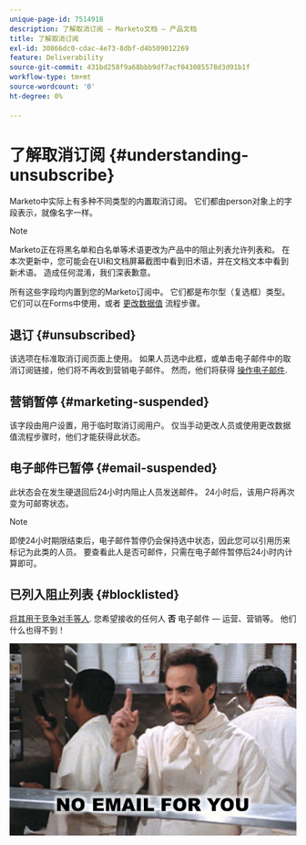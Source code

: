 ```yaml
---
unique-page-id: 7514918
description: 了解取消订阅 — Marketo文档 — 产品文档
title: 了解取消订阅
exl-id: 30866dc0-cdac-4e73-8dbf-d4b509012269
feature: Deliverability
source-git-commit: 431bd258f9a68bbb9df7acf043085578d3d91b1f
workflow-type: tm+mt
source-wordcount: '0'
ht-degree: 0%

---
```


# 了解取消订阅 {#understanding-unsubscribe}

Marketo中实际上有多种不同类型的内置取消订阅。 它们都由person对象上的字段表示，就像名字一样。

>[!NOTE]
>
>Marketo正在将黑名单和白名单等术语更改为产品中的阻止列表允许列表和。 在本次更新中，您可能会在UI和文档屏幕截图中看到旧术语，并在文档文本中看到新术语。 造成任何混淆，我们深表歉意。

所有这些字段均内置到您的Marketo订阅中。 它们都是布尔型（复选框）类型。 它们可以在Forms中使用，或者 [更改数据值](/help/marketo/product-docs/core-marketo-concepts/smart-campaigns/flow-actions/change-data-value.md) 流程步骤。

## 退订 {#unsubscribed}

该选项在标准取消订阅页面上使用。 如果人员选中此框，或单击电子邮件中的取消订阅链接，他们将不再收到营销电子邮件。 然而，他们将获得 [操作电子邮件](/help/marketo/product-docs/email-marketing/general/functions-in-the-editor/make-an-email-operational.md).

## 营销暂停 {#marketing-suspended}

该字段由用户设置，用于临时取消订阅用户。 仅当手动更改人员或使用更改数据值流程步骤时，他们才能获得此状态。

## 电子邮件已暂停 {#email-suspended}

此状态会在发生硬退回后24小时内阻止人员发送邮件。 24小时后，该用户将再次变为可邮寄状态。

>[!NOTE]
>
>即使24小时期限结束后，电子邮件暂停仍会保持选中状态，因此您可以引用历来标记为此类的人员。 要查看此人是否可邮件，只需在电子邮件暂停后24小时内计算即可。

## 已列入阻止列表 {#blocklisted}

[将其用于竞争对手等人](/help/marketo/product-docs/core-marketo-concepts/smart-lists-and-static-lists/managing-people-in-smart-lists/add-person-to-blocklist.md). 您希望接收的任何人 **否** 电子邮件 — 运营、营销等。 他们什么也得不到！

![](assets/image2015-5-18-12-3a6-3a40.png)
